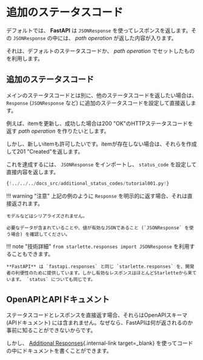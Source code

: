 # 追加のステータスコード

デフォルトでは、 **FastAPI** は `JSONResponse` を使ってレスポンスを返します。その `JSONResponse` の中には、 *path operation* が返した内容が入ります。

それは、デフォルトのステータスコードか、 *path operation* でセットしたものを利用します。

## 追加のステータスコード

メインのステータスコードとは別に、他のステータスコードを返したい場合は、`Response` (`JSONResponse` など) に追加のステータスコードを設定して直接返します。

例えば、itemを更新し、成功した場合は200 "OK"のHTTPステータスコードを返す *path operation* を作りたいとします。

しかし、新しいitemも許可したいです。itemが存在しない場合は、それらを作成して201 "Created"を返します。

これを達成するには、 `JSONResponse` をインポートし、 `status_code` を設定して直接内容を返します。

```Python hl_lines="4  23"
{!../../../docs_src/additional_status_codes/tutorial001.py!}
```

!!! warning "注意"
    上記の例のように `Response` を明示的に返す場合、それは直接返されます。

    モデルなどはシリアライズされません。

    必要なデータが含まれていることや、値が有効なJSONであること (`JSONResponse` を使う場合) を確認してください。

!!! note "技術詳細"
    `from starlette.responses import JSONResponse` を利用することもできます。

    **FastAPI** は `fastapi.responses` と同じ `starlette.responses` を、開発者の利便性のために提供しています。しかし有効なレスポンスはほとんどStarletteから来ています。 `status` についても同じです。

## OpenAPIとAPIドキュメント

ステータスコードとレスポンスを直接返す場合、それらはOpenAPIスキーマ (APIドキュメント) には含まれません。なぜなら、FastAPIは何が返されるのか事前に知ることができないからです。

しかし、 [Additional Responses](additional-responses.md){.internal-link target=_blank} を使ってコードの中にドキュメントを書くことができます。
